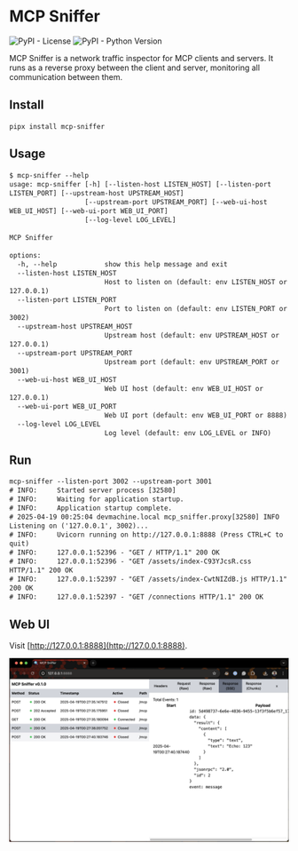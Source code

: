 # MCP Sniffer

![PyPI - License](https://img.shields.io/pypi/l/mcp-sniffer)
![PyPI - Python Version](https://img.shields.io/pypi/pyversions/mcp-sniffer)

MCP Sniffer is a network traffic inspector for MCP clients and servers. It runs as a reverse proxy between the client and server, monitoring all communication between them.


## Install

```shell
pipx install mcp-sniffer
```

## Usage

```
$ mcp-sniffer --help
usage: mcp-sniffer [-h] [--listen-host LISTEN_HOST] [--listen-port LISTEN_PORT] [--upstream-host UPSTREAM_HOST]
                   [--upstream-port UPSTREAM_PORT] [--web-ui-host WEB_UI_HOST] [--web-ui-port WEB_UI_PORT]
                   [--log-level LOG_LEVEL]

MCP Sniffer

options:
  -h, --help            show this help message and exit
  --listen-host LISTEN_HOST
                        Host to listen on (default: env LISTEN_HOST or 127.0.0.1)
  --listen-port LISTEN_PORT
                        Port to listen on (default: env LISTEN_PORT or 3002)
  --upstream-host UPSTREAM_HOST
                        Upstream host (default: env UPSTREAM_HOST or 127.0.0.1)
  --upstream-port UPSTREAM_PORT
                        Upstream port (default: env UPSTREAM_PORT or 3001)
  --web-ui-host WEB_UI_HOST
                        Web UI host (default: env WEB_UI_HOST or 127.0.0.1)
  --web-ui-port WEB_UI_PORT
                        Web UI port (default: env WEB_UI_PORT or 8888)
  --log-level LOG_LEVEL
                        Log level (default: env LOG_LEVEL or INFO)
```

## Run

```shell
mcp-sniffer --listen-port 3002 --upstream-port 3001
# INFO:     Started server process [32580]
# INFO:     Waiting for application startup.
# INFO:     Application startup complete.
# 2025-04-19 00:25:04 devmachine.local mcp_sniffer.proxy[32580] INFO Listening on ('127.0.0.1', 3002)...
# INFO:     Uvicorn running on http://127.0.0.1:8888 (Press CTRL+C to quit)
# INFO:     127.0.0.1:52396 - "GET / HTTP/1.1" 200 OK
# INFO:     127.0.0.1:52396 - "GET /assets/index-C93YJcsR.css HTTP/1.1" 200 OK
# INFO:     127.0.0.1:52397 - "GET /assets/index-CwtNIZdB.js HTTP/1.1" 200 OK
# INFO:     127.0.0.1:52397 - "GET /connections HTTP/1.1" 200 OK
```

## Web UI

Visit [http://127.0.0.1:8888](http://127.0.0.1:8888).

![Web UI](docs/images/webui.png)
